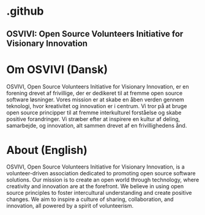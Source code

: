 # .github

## OSVIVI: Open Source Volunteers Initiative for Visionary Innovation

# Om OSVIVI (Dansk)

OSVIVI, Open Source Volunteers Initiative for Visionary Innovation, er en forening drevet af frivillige, der er dedikeret til at fremme open source software løsninger. Vores mission er at skabe en åben verden gennem teknologi, hvor kreativitet og innovation er i centrum. Vi tror på at bruge open source principper til at fremme interkulturel forståelse og skabe positive forandringer. Vi stræber efter at inspirere en kultur af deling, samarbejde, og innovation, alt sammen drevet af en frivillighedens ånd.

# About (English)

OSVIVI, Open Source Volunteers Initiative for Visionary Innovation, is a volunteer-driven association dedicated to promoting open source software solutions. Our mission is to create an open world through technology, where creativity and innovation are at the forefront. We believe in using open source principles to foster intercultural understanding and create positive changes. We aim to inspire a culture of sharing, collaboration, and innovation, all powered by a spirit of volunteerism.
